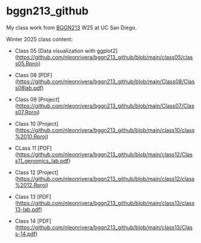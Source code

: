# bggn213_github
My class work from [BGGN213](https://bioboot.github.io/bggn213_W25/schedule/#15) W25 at UC San Diego.


Winter 2025 class content:


- Class 05 [Data visualization with ggplot2] (https://github.com/nleonrivera/bggn213_github/blob/main/class05/class05.Rproj)

- Class 08 [PDF] (https://github.com/nleonrivera/bggn213_github/blob/main/Class08/Class08lab.pdf)

- Class 09 [Project] (https://github.com/nleonrivera/bggn213_github/blob/main/Class07/Class07.Rproj)

- Class 10 [Project] (https://github.com/nleonrivera/bggn213_github/blob/main/class10/class%2010.Rproj)

- CLass 11 [PDF] (https://github.com/nleonrivera/bggn213_github/blob/main/class12/Class11_genomics_lab.pdf)

- Class 12 [Project] (https://github.com/nleonrivera/bggn213_github/blob/main/class12/class%2012.Rproj)

- Class 13 [PDF] (https://github.com/nleonrivera/bggn213_github/blob/main/class13/class13-lab.pdf)

- Class 14 [PDF] (https://github.com/nleonrivera/bggn213_github/blob/main/class13/Class-14.pdf)

